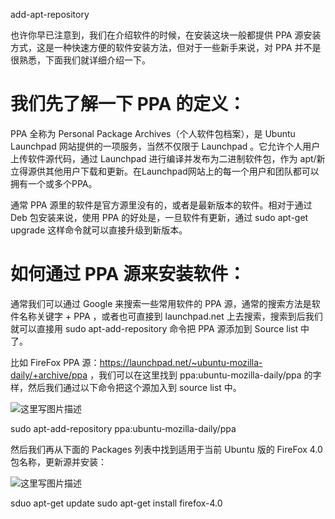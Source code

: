 add-apt-repository

也许你早已注意到，我们在介绍软件的时候，在安装这块一般都提供 PPA 源安装方式，这是一种快速方便的软件安装方法，但对于一些新手来说，对 PPA 并不是很熟悉，下面我们就详细介绍一下。

# 我们先了解一下 PPA 的定义：

PPA 全称为 Personal Package Archives（个人软件包档案），是 Ubuntu Launchpad 网站提供的一项服务，当然不仅限于 Launchpad 。它允许个人用户上传软件源代码，通过 Launchpad 进行编译并发布为二进制软件包，作为 apt/新立得源供其他用户下载和更新。在Launchpad网站上的每一个用户和团队都可以拥有一个或多个PPA。

通常 PPA 源里的软件是官方源里没有的，或者是最新版本的软件。相对于通过 Deb 包安装来说，使用 PPA 的好处是，一旦软件有更新，通过 sudo apt-get upgrade 这样命令就可以直接升级到新版本。

# 如何通过 PPA 源来安装软件：

通常我们可以通过 Google 来搜索一些常用软件的 PPA 源，通常的搜索方法是软件名称关键字 + PPA ，或者也可直接到 launchpad.net 上去搜索，搜索到后我们就可以直接用 sudo apt-add-repository 命令把 PPA 源添加到 Source list 中了。

比如 FireFox PPA 源：<https://launchpad.net/~ubuntu-mozilla-daily/+archive/ppa> ，我们可以在这里找到 ppa:ubuntu-mozilla-daily/ppa 的字样，然后我们通过以下命令把这个源加入到 source list 中。

![这里写图片描述](https://img-blog.csdn.net/20160311154315422)

sudo apt-add-repository ppa:ubuntu-mozilla-daily/ppa

然后我们再从下面的 Packages 列表中找到适用于当前 Ubuntu 版的 FireFox 4.0 包名称，更新源并安装：

![这里写图片描述](https://img-blog.csdn.net/20160311154502753)

sduo apt-get update 
sudo apt-get install firefox-4.0
